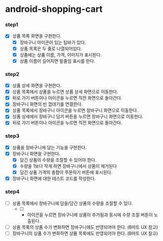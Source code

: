 # android-shopping-cart

### step1

- [x] 상품 목록 화면을 구현한다.
    - [x] 장바구니 아이콘이 있는 탑바가 있다.
    - [x] 상품 목록은 두 줄로 나열되어있다.
    - [x] 상품에는 상품 이름, 가격, 이미지가 표시된다.
    - [x] 상품 이름이 길어지면 말줄임 표시를 한다.

### step2

- [x] 상품 상세 화면을 구현한다.
- [x] 상품 목록에서 상품을 누르면 상품 상세 화면으로 이동한다.
- [x] 뒤로 가기 버튼이나 아이콘을 누르면 직전 화면으로 돌아간다.
- [x] 장바구니 화면의 빈 껍데기를 연결한다.
- [x] 상품 목록에서 장바구니 아이콘을 누르면 장바구니 화면으로 이동한다.
- [x] 상품 상세에서 장바구니 담기 버튼을 누르면 장바구니 화면으로 이동한다.
- [x] 뒤로 가기 버튼이나 아이콘을 누르면 직전 화면으로 돌아간다.

### step3

- [x] 상품을 장바구니에 담는 기능을 구현한다.
- [x] 장바구니 화면을 구현한다.
    - [x] 담긴 상품의 수량을 조절할 수 있어야 한다.
    - [x] 수량을 1보다 작게 하면 장바구니에서 상품이 제거된다
    - [x] 담긴 상품 가격의 총합이 주문하기 버튼에 표시된다.
- [x] 장바구니 화면에 대한 테스트 코드를 작성한다.

### step4

- [ ] 상품 목록에서 장바구니에 담을/담긴 상품의 수량을 조절할 수 있다.
  - [ ] + 아이콘을 누르면 장바구니에 상품이 추가됨과 동시에 수량 조절 버튼이 노출된다.
- [ ] 상품 목록의 상품 수가 변화하면 장바구니에도 반영되어야 한다. (B마트 UX 참고)
- [ ] 장바구니의 상품 수가 변화하면 상품 목록에도 반영되어야 한다. (B마트 UX 참고)

